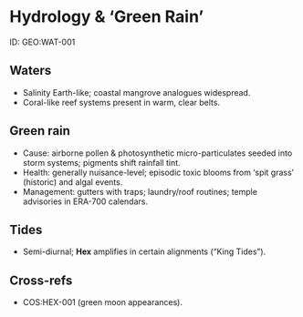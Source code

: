 # Hydrology & ‘Green Rain’
ID: GEO:WAT-001

## Waters
- Salinity Earth-like; coastal mangrove analogues widespread.
- Coral-like reef systems present in warm, clear belts.

## Green rain
- Cause: airborne pollen & photosynthetic micro-particulates seeded into storm systems; pigments shift rainfall tint.
- Health: generally nuisance-level; episodic toxic blooms from ‘spit grass’ (historic) and algal events.
- Management: gutters with traps; laundry/roof routines; temple advisories in ERA-700 calendars.

## Tides
- Semi-diurnal; **Hex** amplifies in certain alignments (“King Tides”).

## Cross-refs
- COS:HEX-001 (green moon appearances).